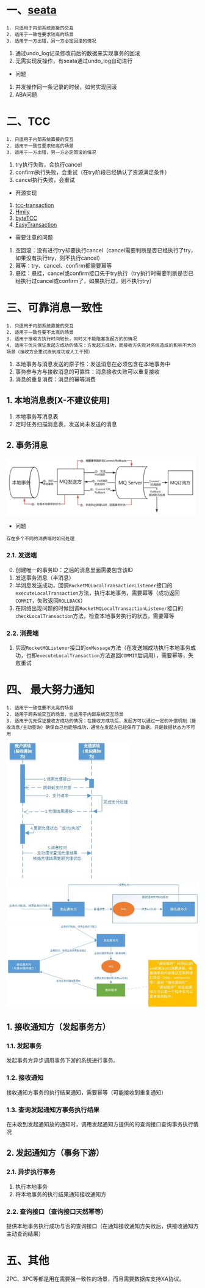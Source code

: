 # 一、[seata](http://seata.io/en-us/index.html)
```
1. 只适用于内部系统直接的交互
2. 适用于一致性要求较高的场景
3. 适用于一方出错，另一方必定回滚的情况
```
1. 通过undo_log记录修改前后的数据来实现事务的回滚
2. 无需实现反操作，有seata通过undo_log自动进行

- 问题  
1. 并发操作同一条记录的时候，如何实现回滚
2. ABA问题

# 二、TCC
```
1. 只适用于内部系统直接的交互
2. 适用于一致性要求较高的场景
3. 适用于一方出错，另一方必定回滚的情况
```
1. try执行失败，会执行cancel
2. confirm执行失败，会重试（在try阶段已经确认了资源满足条件）
3. cancel执行失败，会重试

- 开源实现
1. [tcc-transaction](https://github.com/changmingxie/tcc-transaction)
2. [Hmily](https://github.com/yu199195/hmily)
3. [byteTCC](https://github.com/liuyangming/ByteTCC)
4. [EasyTransaction](https://github.com/QNJR-GROUP/EasyTransaction)

- 需要注意的问题
1. 空回滚：没有进行try却要执行cancel（cancel需要判断是否已经执行了try，如果没有执行try，则不执行cancel）
2. 幂等：try、cancel、confirm都需要幂等
3. 悬挂：悬挂，cancel或confirm接口先于try执行（try执行时需要判断是否已经执行过cancel或confirm了，如果执行过，则不执行try）

# 三、可靠消息一致性
```
1. 只适用于内部系统直接的交互
2. 适用于一致性要不太高的场景
3. 适用于接收方执行时间较长，同时又不能阻塞发起方的的情况
4. 适用于优先保证发起方成功的情况：方发起方成功，而接收方失败对系统造成的影响不大的场景（接收方会重试直到成功或人工干预）
```
1. 本地事务与消息发送的原子性：发送消息在必须包含在本地事务中
2. 事务参与方与接收消息的可靠性：消息接收失败可以重复接收
3. 消息的重复消费：消息的幂等消费

## 1. 本地消息表[X-不建议使用]
1. 本地事务写消息表
2. 定时任务扫描消息表，发送尚未发送的消息

## 2. 事务消息
![RocketMQ事务消息](/img/doc/message.png)
- 问题
```
存在多个不同的消费端时如何处理
```
### 2.1. 发送端
0. 创建唯一的事务ID：之后的消息里面需要包含该ID
1. 发送事务消息（半消息）
2. 半消息发送成功，回调`RocketMQLocalTransactionListener`接口的`executeLocalTransaction`方法，执行本地事务，需要幂等（成功返回`COMMIT`，失败返回`ROLLBACK`）
3. 在网络出现问题的时候回调`RocketMQLocalTransactionListener`接口的`checkLocalTransaction`方法，检查本地事务执行的状态，需要幂等

### 2.2. 消费端
1. 实现`RocketMQListener`接口的`onMessage`方法（在发送端成功执行本地事务成功，也即`executeLocalTransaction`方法返回`COMMIT`后调用），需要幂等，失败重试

# 四、 最大努力通知
```
1. 适用于一致性要不太高的场景
2. 适用于跨系统交互的场景、也适用于内部系统交互场景
3. 适用于优先保证接收方成功的情况：在接收方成功后，发起方可以通过一定的补偿机制（接收消息/主动查询）确保自己也能够成功，通常在发起方已经保存了数据，只是数据状态为不可用
```
![最大努力通知](/img/doc/notify.png)
![MQ的ACK实现最大努力通知](/img/doc/in_notify.png)
![通知系统+MQ](/img/doc/out_notify.png)
## 1. 接收通知方（发起事务方）
### 1.1. 发起事务
发起事务方异步调用事务下游的系统进行事务。

### 1.2. 接收通知
接收通知方事务的执行结果通知，需要幂等（可能接收到重复通知）

### 1.3. 查询发起通知方事务执行结果
在未收到发起通知放的通知时，调用发起通知方提供的的查询接口查询事务执行情况

## 2. 发起通知方（事务下游）
### 2.1. 异步执行事务
1. 执行本地事务
2. 将本地事务的执行结果通知接收通知方

### 2.2. 查询接口（查询接口天然幂等）
提供本地事务执行成功与否的查询接口（在通知接收通知方失败后，供接收通知方主动查询结果）

# 五、其他
2PC、3PC等都是用在需要强一致性的场景，而且需要数据库支持XA协议。
